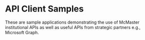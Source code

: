 # API Client Samples
These are sample applications demonstrating the use of McMaster institutional APIs as well as useful APIs from strategic partners e.g., Microsoft Graph.
